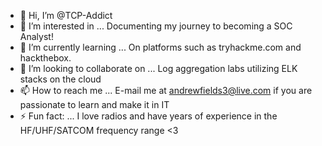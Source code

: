 - 👋 Hi, I’m @TCP-Addict
- 👀 I’m interested in ... Documenting my journey to becoming a SOC Analyst!
- 🌱 I’m currently learning ... On platforms such as tryhackme.com and hackthebox.
- 💞️ I’m looking to collaborate on ... Log aggregation labs utilizing ELK stacks on the cloud
- 📫 How to reach me ... E-mail me at andrewfields3@live.com if you are passionate to learn and make it in IT
- ⚡ Fun fact: ... I love radios and have years of experience in the HF/UHF/SATCOM frequency range <3 

<!---
TCP-Addict/TCP-Addict is a ✨ special ✨ repository because its `README.md` (this file) appears on your GitHub profile.
You can click the Preview link to take a look at your changes.
--->
